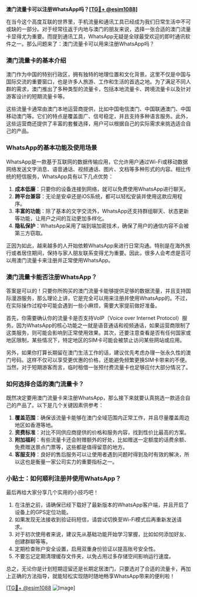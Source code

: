 **澳门流量卡可以注册WhatsApp吗？[[TG💪+ @esim1088](https://t.me/s/esim1088)]**

在当今这个高度互联的世界里，手机流量和通讯工具已经成为我们日常生活中不可或缺的一部分。对于经常往返于内地与澳门的朋友来说，选择一张合适的澳门流量卡显得尤为重要。而提到通讯工具，WhatsApp无疑是全球最受欢迎的即时通讯软件之一。那么问题来了：澳门流量卡可以用来注册WhatsApp吗？

### 澳门流量卡的基本介绍

澳门作为中国的特别行政区，拥有独特的地理位置和文化背景。这里不仅是中国与国际交流的重要窗口，也是许多人旅游、工作和生活的首选之地。为了满足不同人群的需求，澳门推出了多种类型的流量卡，包括本地流量卡、跨境流量卡以及针对游客设计的短期流量卡等。

这些流量卡通常由澳门本地运营商提供，比如中国电信澳门、中国联通澳门、中国移动澳门等。它们的特点是覆盖面广、信号稳定，并且支持多种语言服务。此外，这些运营商还提供了丰富的套餐选择，用户可以根据自己的实际需求来挑选适合自己的产品。

### WhatsApp的基本功能及使用场景

WhatsApp是一款基于互联网的数据传输应用，它允许用户通过Wi-Fi或移动数据网络发送文字消息、语音通话、视频通话、图片、文档等多种形式的内容。相比传统的短信服务，WhatsApp具有以下几点优势：

1. **成本低廉**：只要你的设备连接到网络，就可以免费使用WhatsApp进行聊天。
2. **跨平台兼容**：无论是安卓还是iOS系统，都可以轻松安装并使用这款应用程序。
3. **丰富的功能**：除了基本的文字交流外，WhatsApp还支持群组聊天、状态更新等功能，让用户之间的互动更加多样化。
4. **隐私保护**：WhatsApp采用了端到端加密技术，确保了用户的通信内容不会被第三方窃取。

正因为如此，越来越多的人开始依赖WhatsApp来进行日常沟通。特别是在海外旅行或者居住期间，保持与家人朋友联系变得尤为重要。因此，很多人会考虑是否可以用澳门流量卡来注册并正常使用WhatsApp。

### 澳门流量卡能否注册WhatsApp？

答案是可以的！只要你所购买的澳门流量卡能够提供足够的数据流量，并且支持国际漫游服务，那么理论上讲，它是完全可以用来注册并使用WhatsApp的。不过，在实际操作过程中可能会遇到一些小麻烦，需要大家提前做好准备。

首先，你需要确认你的流量卡是否支持VoIP（Voice over Internet Protocol）服务。因为WhatsApp的核心功能之一就是语音通话和视频通话，如果运营商限制了这类服务，则可能会影响到正常使用效果。其次，还要注意查看是否有任何国家或地区限制，某些情况下，特定地区的SIM卡可能会被禁止访问某些网站或应用。

另外，如果你打算长期留在澳门生活工作的话，建议优先考虑办理一张永久性的澳门号码。这样不仅可以享受更优惠的价格，还能避免频繁更换SIM卡带来的不便。当然，对于短期游客而言，临时租借一张预付费流量卡也足够应付大部分情况了。

### 如何选择合适的澳门流量卡？

既然决定要用澳门流量卡来注册WhatsApp，那么接下来就要认真挑选一款适合自己的产品了。以下是几个关键因素供参考：

1. **覆盖范围**：确保该流量卡能够在澳门全域范围内正常工作，并且尽量覆盖周边地区如香港等地。
2. **资费标准**：对比不同供应商提供的价格和服务内容，找到性价比最高的方案。
3. **附加福利**：有些流量卡还会附赠额外的好处，比如赠送一定额度的话费余额、免费赠送景点门票等，这些都是值得留意的地方。
4. **客服支持**：良好的售后服务可以让使用者遇到问题时得到及时有效的解决，所以这也是衡量一家公司实力的重要指标之一。

### 小贴士：如何顺利注册并使用WhatsApp？

最后再给大家分享几个实用的小技巧吧！

1. 在注册之前，请确保已经下载好了最新版本的WhatsApp客户端，并且开启了设备上的GPS定位功能。
2. 如果发现无法接收到验证码短信，请尝试切换至Wi-Fi模式后再重新发送请求。
3. 对于初次使用者来说，建议先从基础功能开始学习掌握，比如如何添加好友、创建群聊等等。
4. 定期检查账户安全设置，启用双重身份验证以提高账号安全性。
5. 不要忘记定期清理缓存文件夹，以免占用过多存储空间影响运行速度。

总之，无论你是计划短期逗留还是长期定居澳门，只要选对了合适的流量卡，再加上正确的方法指导，就能轻松实现随时随地畅享WhatsApp带来的便利啦！

[[TG💪+ @esim1088](https://t.me/s/esim1088) ![Image](https://i.postimg.cc/4NQfJmqS/Snipaste-2025-05-13-00-14-12.png)]